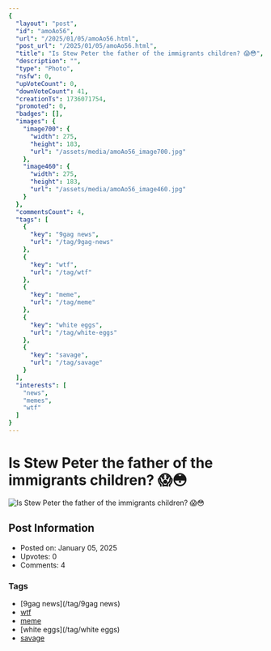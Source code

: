 ```yaml
---
{
  "layout": "post",
  "id": "amoAo56",
  "url": "/2025/01/05/amoAo56.html",
  "post_url": "/2025/01/05/amoAo56.html",
  "title": "Is Stew Peter the father of the immigrants children? 😱😳",
  "description": "",
  "type": "Photo",
  "nsfw": 0,
  "upVoteCount": 0,
  "downVoteCount": 41,
  "creationTs": 1736071754,
  "promoted": 0,
  "badges": [],
  "images": {
    "image700": {
      "width": 275,
      "height": 183,
      "url": "/assets/media/amoAo56_image700.jpg"
    },
    "image460": {
      "width": 275,
      "height": 183,
      "url": "/assets/media/amoAo56_image460.jpg"
    }
  },
  "commentsCount": 4,
  "tags": [
    {
      "key": "9gag news",
      "url": "/tag/9gag-news"
    },
    {
      "key": "wtf",
      "url": "/tag/wtf"
    },
    {
      "key": "meme",
      "url": "/tag/meme"
    },
    {
      "key": "white eggs",
      "url": "/tag/white-eggs"
    },
    {
      "key": "savage",
      "url": "/tag/savage"
    }
  ],
  "interests": [
    "news",
    "memes",
    "wtf"
  ]
}
---
```


# Is Stew Peter the father of the immigrants children? 😱😳

![Is Stew Peter the father of the immigrants children? 😱😳](/assets/media/amoAo56_image700.jpg)

## Post Information

- Posted on: January 05, 2025
- Upvotes: 0
- Comments: 4

### Tags

- [9gag news](/tag/9gag news)
- [wtf](/tag/wtf)
- [meme](/tag/meme)
- [white eggs](/tag/white eggs)
- [savage](/tag/savage)
